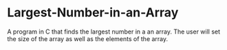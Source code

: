 # Largest-Number-in-an-Array
A program in C that finds the largest number in a an array. The user will set the size of the array as well as the elements of the array.
